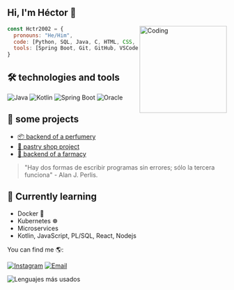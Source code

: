 ## Hi, I'm Héctor 👋
<img align="right" alt="Coding" width="200" src="https://media.giphy.com/media/qgQUggAC3Pfv687qPC/giphy.gif">

```js
const Hctr2002 = {
  pronouns: "He/Him",
  code: [Python, SQL, Java, C, HTML, CSS, JavaScript]
  tools: [Spring Boot, Git, GitHub, VSCode, SQLdeveloper, APIs REST]
}
```
## 🛠️ technologies and tools
![Java](https://img.shields.io/badge/Java-ED8B00?style=for-the-badge&logo=java&logoColor=white)
![Kotlin](https://img.shields.io/badge/Kotlin-0095D5?style=for-the-badge&logo=kotlin&logoColor=white)
![Spring Boot](https://img.shields.io/badge/SpringBoot-6DB33F?style=for-the-badge&logo=springboot&logoColor=white)
![Oracle](https://img.shields.io/badge/Oracle-F80000?style=for-the-badge&logo=oracle&logoColor=white)
## 🚀 some projects
- [📦 backend of a perfumery](https://github.com/Hctr2002/PerfulandiaTest.git)
- [🍰 pastry shop project](https://github.com/Hctr2002/Pasteler-a-Mil-Sabores.git)
- [💊 backend of a farmacy](https://github.com/Hctr2002/Farmacia-BackEnd.git)
> "Hay dos formas de escribir programas sin errores; sólo la tercera funciona" - Alan J. Perlis. 
## 🌱 Currently learning
- Docker 🐳
- Kubernetes ☸️
- Microservices
- Kotlin, JavaScript, PL/SQL, React, Nodejs
  
You can find me 🌎:

[![Instagram](https://img.shields.io/badge/Instagram-E4405F?style=for-the-badge&logo=instagram&logoColor=white)](https://instagram.com/_hctr.r_)
[![Email](https://img.shields.io/badge/Email-D14836?style=for-the-badge&logo=gmail&logoColor=white)](mailto:he.robledo@duocuc.cl)

![Lenguajes más usados](https://github-readme-stats.vercel.app/api/top-langs/?username=Hctr2002&layout=compact&theme=radical)



<!--
**Hctr2002/Hctr2002** is a ✨ _special_ ✨ repository because its `README.md` (this file) appears on your GitHub profile.

Here are some ideas to get you started:

- 🔭 I’m currently working on ...
- 🌱 I’m currently learning ...
- 👯 I’m looking to collaborate on ...
- 🤔 I’m looking for help with ...
- 💬 Ask me about ...
- 📫 How to reach me: ...
- 😄 Pronouns: ...
- ⚡ Fun fact: ...
-->

